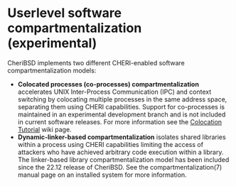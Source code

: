 # Userlevel software compartmentalization (experimental)

CheriBSD implements two different
CHERI-enabled software compartmentalization models:

- **Colocated processes (co-processes) compartmentalization** accelerates
  UNIX Inter-Process Communication (IPC) and context switching by colocating
  multiple processes in the same address space, separating them using CHERI
  capabilities.  Support for co-processes is maintained in an experimental
  development branch and is not included in current software releases.
  For more information see the [Colocation Tutorial](https://github.com/CTSRD-CHERI/cheripedia/wiki/Colocation-Tutorial)
  wiki page.
- **Dynamic-linker-based compartmentalization** isolates shared libraries
  within a process using CHERI capabilities limiting the access of attackers
  who have achieved arbitrary code execution within a library.
  The linker-based library compartmentalization model has been included since
  the 22.12 release of CheriBSD.
  See the compartmentalization(7) manual page on an installed system for more
  information.
